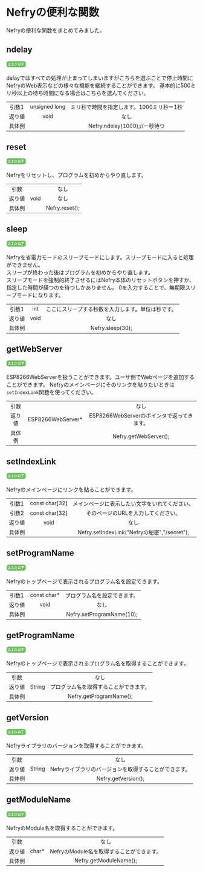 # Nefryの便利な関数

Nefryの便利な関数をまとめてみました。

## ndelay
![2.3.0u](pic/2.3.0u.png)  

delayではすべての処理が止まってしまいますがこちらを選ぶことで停止時間にNefryのWeb表示などの様々な機能を継続することができます。
基本的に500ミリ秒以上の待ち時間になる場合はこちらを選んでください。

||||
|:---:|:---:|:---:|
|引数1|unsigned long|ミリ秒で時間を指定します。1000ミリ秒＝1秒|
|返り値|void|なし|
|具体例||Nefry.ndelay(1000);//一秒待つ|

## reset
![2.3.0u](pic/2.3.0u.png)  

Nefryをリセットし、プログラムを初めからやり直します。

||||
|:---:|:---:|:---:|
|引数||なし|
|返り値|void|なし|
|具体例||Nefry.reset();|


## sleep
![2.3.0u](pic/2.3.0u.png)  

Nefryを省電力モードのスリープモードにします。スリープモードに入ると処理ができません。  
スリープが終わった後はプログラムを初めからやり直します。  
スリープモードを強制的終了させるにはNefry本体のリセットボタンを押すか、指定した時間が経つのを待つしかありません。
0を入力することで、無期限スリープモードになります。

||||
|:---:|:---:|:---:|
|引数1|int|ここにスリープする秒数を入力します。単位は秒です。|
|返り値|void|なし|
|具体例||Nefry.sleep(30);|

## getWebServer
![2.3.0u](pic/2.3.0u.png)  

ESP8266WebServerを扱うことができます。ユーザ側でWebページを追加することができます。
Nefryのメインページにそのリンクを貼りたいときは```setIndexLink```関数を使ってください。

||||
|:---:|:---:|:---:|
|引数||なし|
|返り値|ESP8266WebServer*|ESP8266WebServerのポインタで返ってきます。|
|具体例||Nefry.getWebServer();|

## setIndexLink
![2.3.0u](pic/2.3.0u.png)  

Nefryのメインページにリンクを貼ることができます。

||||
|:---:|:---:|:---:|
|引数1|const char[32]|メインページに表示したい文字をいれてください。|
|引数2|const char[32]|そのページのURLを入力してください。|
|返り値|void|なし|
|具体例||Nefry.setIndexLink("Nefryの秘密","/secret");|


## setProgramName
![2.3.0u](pic/2.3.0u.png)  

Nefryのトップページで表示されるプログラム名を設定できます。

||||
|:---:|:---:|:---:|
|引数1|const char*|プログラム名を設定できます。|
|返り値|void|なし|
|具体例||Nefry.setProgramName(10);|

## getProgramName
![2.3.0u](pic/2.3.0u.png)  

Nefryのトップページで表示されるプログラム名を取得することができます。

||||
|:---:|:---:|:---:|
|引数||なし|
|返り値|String|プログラム名を取得することができます。|
|具体例||Nefry.getProgramName();|

## getVersion
![2.3.0u](pic/2.3.0u.png)  

Nefryライブラリのバージョンを取得することができます。

||||
|:---:|:---:|:---:|
|引数||なし|
|返り値|String|Nefryライブラリのバージョンを取得することができます。|
|具体例||Nefry.getVersion();|


## getModuleName
![2.3.0u](pic/2.3.0u.png)  

NefryのModule名を取得することができます。

||||
|:---:|:---:|:---:|
|引数||なし|
|返り値|char* |NefryのModule名を取得することができます。|
|具体例||Nefry.getModuleName();|
